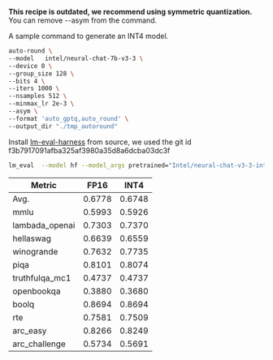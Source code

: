  **This recipe is outdated, we recommend using symmetric quantization.** You can remove --asym from the command.

A sample command to generate an INT4 model.
```bash
auto-round \
--model   intel/neural-chat-7b-v3-3 \
--device 0 \
--group_size 128 \
--bits 4 \
--iters 1000 \
--nsamples 512 \
--minmax_lr 2e-3 \
--asym \
--format 'auto_gptq,auto_round' \
--output_dir "./tmp_autoround"
```



Install [lm-eval-harness](https://github.com/EleutherAI/lm-evaluation-harness.git) from source, we used the git id f3b7917091afba325af3980a35d8a6dcba03dc3f

~~~bash
lm_eval  --model hf --model_args pretrained="Intel/neural-chat-v3-3-int4-inc",autogptq=True,gptq_use_triton=True --device cuda:0 --tasks lambada_openai,hellaswag,piqa,winogrande,truthfulqa_mc1,openbookqa,boolq,rte,arc_easy,arc_challenge,mmlu  --batch_size 128
~~~

| Metric         | FP16   | INT4   |
| -------------- | ------ | ------ |
| Avg.           | 0.6778 | 0.6748 |
| mmlu           | 0.5993 | 0.5926 |
| lambada_openai | 0.7303 | 0.7370 |
| hellaswag      | 0.6639 | 0.6559 |
| winogrande     | 0.7632 | 0.7735 |
| piqa           | 0.8101 | 0.8074 |
| truthfulqa_mc1 | 0.4737 | 0.4737 |
| openbookqa     | 0.3880 | 0.3680 |
| boolq          | 0.8694 | 0.8694 |
| rte            | 0.7581 | 0.7509 |
| arc_easy       | 0.8266 | 0.8249 |
| arc_challenge  | 0.5734 | 0.5691 |
